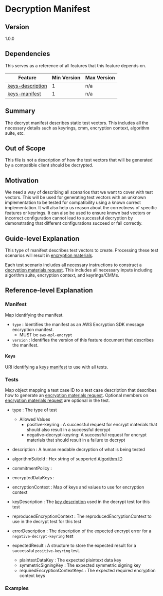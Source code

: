 [//]: # "Copyright Amazon.com Inc. or its affiliates. All Rights Reserved."
[//]: # "SPDX-License-Identifier: CC-BY-SA-4.0"

# Decryption Manifest

## Version

1.0.0

## Dependencies

This serves as a reference of all features that this feature depends on.

| Feature                                  | Min Version | Max Version |
| ---------------------------------------- | ----------- | ----------- |
| [keys-description](./key-description.md) | 1           | n/a         |
| [keys-manifest](./keys-manifest.md)      | 1           | n/a         |

## Summary

The decrypt manifest describes static test vectors.
This includes all the necessary details such as keyrings, cmm, encryption context, algorithm suite, etc.

## Out of Scope

This file is not a description of how the test vectors that will be generated by a compatible client should be decrypted.

## Motivation

We need a way of describing all scenarios that we want to cover with test vectors.
This will be used for generating test vectors with an unknown implementation
to be tested for compatibility using a known correct implementation.
It will also help us reason about the correctness of specific features or keyrings.
It can also be used to ensure known bad vectors or incorrect configuration cannot lead to successful decryption
by demonstrating that different configurations succeed or fail correctly.

## Guide-level Explanation

This type of manifest describes test vectors to create.
Processing these test scenarios will result in [encryption materials](../structures.md#encryption-materials).

Each test scenario includes all necessary instructions to construct
a [decryption materials request](../cmm-interface.md#decryption-materials-request).
This includes all necessary inputs including algorithm suite, encryption context, and keyrings/CMMs.

## Reference-level Explanation

### Manifest

Map identifying the manifest.

- `type` : Identifies the manifest as an AWS Encryption SDK message encryption manifest.
  - MUST be `aws-mpl-encrypt`
- `version` : Identifies the version of this feature document that describes the manifest.

#### Keys

URI identifying a [keys manifest](./keys-manifest.md) to use with all tests.

### Tests

Map object mapping a test case ID to a test case description
that describes how to generate an [encryption materials request](../cmm-interface.md#encryption-materials-request).
Optional members on [encryption materials request](../cmm-interface.md#encryption-materials-request)
are optional in the test.

- type : The type of test
  - Allowed Values
    - positive-keyring : A successful request for encrypt materials that should also result in a successful decrypt
    - negative-decrypt-keyring: A successful request for encrypt materials that should result in a failure to decrypt
- description : A human readable decryption of what is being tested

- algorithmSuiteId : Hex string of supported [Algorithm ID](../algorithm-suites.md#algorithm-suite-id)
- commitmentPolicy :
- encryptedDataKeys :
- encryptionContext : Map of keys and values to use for encryption context
- keyDescription : The [key description](./key-description.md) used in the decrypt test for this test
- reproducedEncryptionContext : The reproducedEncryptionContext to use in the decrypt test for this test
- errorDescription : The description of the expected encrypt error for a `negative-decrypt-keyring` test
- expectedResult : A structure to store the expected result for a successful `positive-keyring` test.
  - plaintextDataKey : The expected plaintext data key
  - symmetricSigningKey : The expected symmetric signing key
  - requiredEncryptionContextKeys : The expected required encryption context keys

### Examples

```json

```
